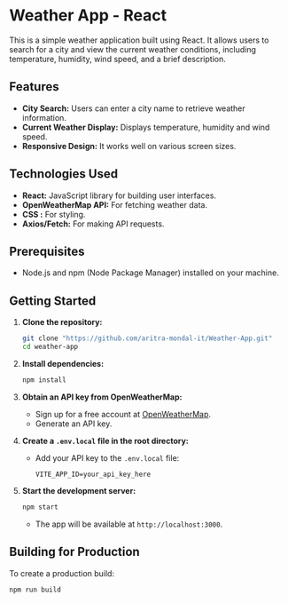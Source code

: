 # Weather App - React

This is a simple weather application built using React. It allows users to search for a city and view the current weather conditions, including temperature, humidity, wind speed, and a brief description.

## Features

* **City Search:** Users can enter a city name to retrieve weather information.
* **Current Weather Display:** Displays temperature, humidity and wind speed.
* **Responsive Design:** It works well on various screen sizes.

## Technologies Used

* **React:** JavaScript library for building user interfaces.
* **OpenWeatherMap API:** For fetching weather data.
* **CSS :** For styling.
* **Axios/Fetch:** For making API requests.

## Prerequisites

* Node.js and npm (Node Package Manager) installed on your machine.

## Getting Started

1.  **Clone the repository:**

    ```bash
    git clone "https://github.com/aritra-mondal-it/Weather-App.git"
    cd weather-app
    ```

2.  **Install dependencies:**

    ```bash
    npm install
    ```

3.  **Obtain an API key from OpenWeatherMap:**

    * Sign up for a free account at [OpenWeatherMap](https://openweathermap.org/).
    * Generate an API key.

4.  **Create a `.env.local` file in the root directory:**

    * Add your API key to the `.env.local` file:

        ```
        VITE_APP_ID=your_api_key_here
        ```

5.  **Start the development server:**

    ```bash
    npm start
    ```

    * The app will be available at `http://localhost:3000`.

## Building for Production

To create a production build:

```bash
npm run build
